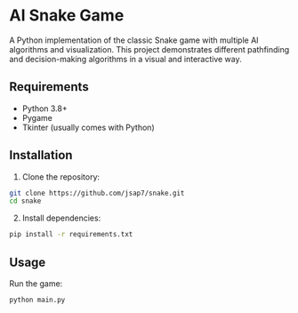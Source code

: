 # AI Snake Game

A Python implementation of the classic Snake game with multiple AI algorithms and visualization. This project demonstrates different pathfinding and decision-making algorithms in a visual and interactive way.


## Requirements

- Python 3.8+
- Pygame
- Tkinter (usually comes with Python)

## Installation

1. Clone the repository:
```bash
git clone https://github.com/jsap7/snake.git
cd snake
```

2. Install dependencies:
```bash
pip install -r requirements.txt
```

## Usage

Run the game:
```bash
python main.py
```
